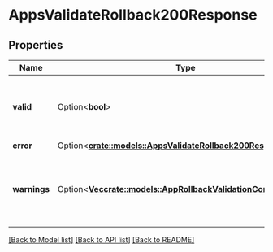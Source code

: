 # AppsValidateRollback200Response

## Properties

Name | Type | Description | Notes
------------ | ------------- | ------------- | -------------
**valid** | Option<**bool**> | Indicates whether the app can be rolled back to the specified deployment. | [optional]
**error** | Option<[**crate::models::AppsValidateRollback200ResponseError**](apps_validate_rollback_200_response_error.md)> |  | [optional]
**warnings** | Option<[**Vec<crate::models::AppRollbackValidationCondition>**](app_rollback_validation_condition.md)> | Contains a list of warnings that may cause the rollback to run under unideal circumstances. | [optional]

[[Back to Model list]](../README.md#documentation-for-models) [[Back to API list]](../README.md#documentation-for-api-endpoints) [[Back to README]](../README.md)


